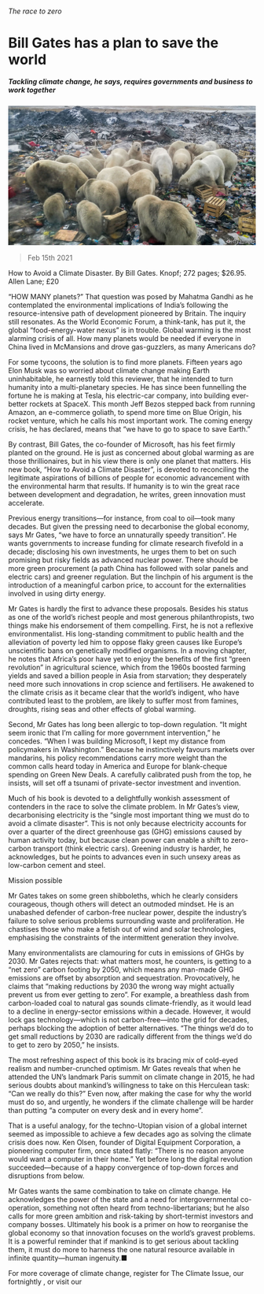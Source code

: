 ###### The race to zero

# Bill Gates has a plan to save the world 

##### Tackling climate change, he says, requires governments and business to work together 

![image](images/20210220_bkp001.jpg) 

> Feb 15th 2021 


How to Avoid a Climate Disaster. By Bill Gates. Knopf; 272 pages; $26.95. Allen Lane; £20


“HOW MANY planets?” That question was posed by Mahatma Gandhi as he contemplated the environmental implications of India’s following the resource-intensive path of development pioneered by Britain. The inquiry still resonates. As the World Economic Forum, a think-tank, has put it, the global “food-energy-water nexus” is in trouble. Global warming is the most alarming crisis of all. How many planets would be needed if everyone in China lived in McMansions and drove gas-guzzlers, as many Americans do?



For some tycoons, the solution is to find more planets. Fifteen years ago Elon Musk was so worried about climate change making Earth uninhabitable, he earnestly told this reviewer, that he intended to turn humanity into a multi-planetary species. He has since been funnelling the fortune he is making at Tesla, his electric-car company, into building ever-better rockets at SpaceX. This month Jeff Bezos stepped back from running Amazon, an e-commerce goliath, to spend more time on Blue Origin, his rocket venture, which he calls his most important work. The coming energy crisis, he has declared, means that “we have to go to space to save Earth.”


By contrast, Bill Gates, the co-founder of Microsoft, has his feet firmly planted on the ground. He is just as concerned about global warming as are those thrillionaires, but in his view there is only one planet that matters. His new book, “How to Avoid a Climate Disaster”, is devoted to reconciling the legitimate aspirations of billions of people for economic advancement with the environmental harm that results. If humanity is to win the great race between development and degradation, he writes, green innovation must accelerate.


Previous energy transitions—for instance, from coal to oil—took many decades. But given the pressing need to decarbonise the global economy, says Mr Gates, “we have to force an unnaturally speedy transition”. He wants governments to increase funding for climate research fivefold in a decade; disclosing his own investments, he urges them to bet on such promising but risky fields as advanced nuclear power. There should be more green procurement (a path China has followed with solar panels and electric cars) and greener regulation. But the linchpin of his argument is the introduction of a meaningful carbon price, to account for the externalities involved in using dirty energy.


Mr Gates is hardly the first to advance these proposals. Besides his status as one of the world’s richest people and most generous philanthropists, two things make his endorsement of them compelling. First, he is not a reflexive environmentalist. His long-standing commitment to public health and the alleviation of poverty led him to oppose flaky green causes like Europe’s unscientific bans on genetically modified organisms. In a moving chapter, he notes that Africa’s poor have yet to enjoy the benefits of the first “green revolution” in agricultural science, which from the 1960s boosted farming yields and saved a billion people in Asia from starvation; they desperately need more such innovations in crop science and fertilisers. He awakened to the climate crisis as it became clear that the world’s indigent, who have contributed least to the problem, are likely to suffer most from famines, droughts, rising seas and other effects of global warming.


Second, Mr Gates has long been allergic to top-down regulation. “It might seem ironic that I’m calling for more government intervention,” he concedes. “When I was building Microsoft, I kept my distance from policymakers in Washington.” Because he instinctively favours markets over mandarins, his policy recommendations carry more weight than the common calls heard today in America and Europe for blank-cheque spending on Green New Deals. A carefully calibrated push from the top, he insists, will set off a tsunami of private-sector investment and invention.


Much of his book is devoted to a delightfully wonkish assessment of contenders in the race to solve the climate problem. In Mr Gates’s view, decarbonising electricity is the “single most important thing we must do to avoid a climate disaster”. This is not only because electricity accounts for over a quarter of the direct greenhouse gas (GHG) emissions caused by human activity today, but because clean power can enable a shift to zero-carbon transport (think electric cars). Greening industry is harder, he acknowledges, but he points to advances even in such unsexy areas as low-carbon cement and steel.

Mission possible


Mr Gates takes on some green shibboleths, which he clearly considers courageous, though others will detect an outmoded mindset. He is an unabashed defender of carbon-free nuclear power, despite the industry’s failure to solve serious problems surrounding waste and proliferation. He chastises those who make a fetish out of wind and solar technologies, emphasising the constraints of the intermittent generation they involve.


Many environmentalists are clamouring for cuts in emissions of GHGs by 2030. Mr Gates rejects that: what matters most, he counters, is getting to a “net zero” carbon footing by 2050, which means any man-made GHG emissions are offset by absorption and sequestration. Provocatively, he claims that “making reductions by 2030 the wrong way might actually prevent us from ever getting to zero”. For example, a breathless dash from carbon-loaded coal to natural gas sounds climate-friendly, as it would lead to a decline in energy-sector emissions within a decade. However, it would lock gas technology—which is not carbon-free—into the grid for decades, perhaps blocking the adoption of better alternatives. “The things we’d do to get small reductions by 2030 are radically different from the things we’d do to get to zero by 2050,” he insists.


The most refreshing aspect of this book is its bracing mix of cold-eyed realism and number-crunched optimism. Mr Gates reveals that when he attended the UN’s landmark Paris summit on climate change in 2015, he had serious doubts about mankind’s willingness to take on this Herculean task: “Can we really do this?” Even now, after making the case for why the world must do so, and urgently, he wonders if the climate challenge will be harder than putting “a computer on every desk and in every home”.


That is a useful analogy, for the techno-Utopian vision of a global internet seemed as impossible to achieve a few decades ago as solving the climate crisis does now. Ken Olsen, founder of Digital Equipment Corporation, a pioneering computer firm, once stated flatly: “There is no reason anyone would want a computer in their home.” Yet before long the digital revolution succeeded—because of a happy convergence of top-down forces and disruptions from below.


Mr Gates wants the same combination to take on climate change. He acknowledges the power of the state and a need for intergovernmental co-operation, something not often heard from techno-libertarians; but he also calls for more green ambition and risk-taking by short-termist investors and company bosses. Ultimately his book is a primer on how to reorganise the global economy so that innovation focuses on the world’s gravest problems. It is a powerful reminder that if mankind is to get serious about tackling them, it must do more to harness the one natural resource available in infinite quantity—human ingenuity.■


For more coverage of climate change, register for The Climate Issue, our fortnightly , or visit our 

